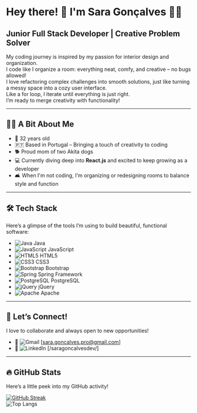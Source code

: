 # Hey there! 👋 I'm Sara Gonçalves 👩‍💻  

## Junior Full Stack Developer | Creative Problem Solver   

My coding journey is inspired by my passion for interior design and organization.  
I code like I organize a room: everything neat, comfy, and creative – no bugs allowed!   
I love refactoring complex challenges into smooth solutions, just like turning a messy space into a cozy user interface.  
Like a for loop, I iterate until everything is just right.  
I’m ready to merge creativity with functionality!  

---

## 👩‍💻 A Bit About Me  

- 🎂 32 years old  
- 🇵🇹 Based in Portugal – Bringing a touch of creativity to coding  
- 🐕 Proud mom of two Akita dogs 
- 💻 Currently diving deep into **React.js** and excited to keep growing as a developer  
- 🛋️ When I'm not coding, I'm organizing or redesigning rooms to balance style and function

---

## 🛠 Tech Stack  

Here’s a glimpse of the tools I’m using to build beautiful, functional software:  

- ![Java](https://img.shields.io/badge/-Java-007396?logo=java&logoColor=white&style=flat) Java  
- ![JavaScript](https://img.shields.io/badge/-JavaScript-F7DF1E?logo=javascript&logoColor=black&style=flat) JavaScript  
- ![HTML5](https://img.shields.io/badge/-HTML5-E34F26?logo=html5&logoColor=white&style=flat) HTML5  
- ![CSS3](https://img.shields.io/badge/-CSS3-1572B6?logo=css3&logoColor=white&style=flat) CSS3  
- ![Bootstrap](https://img.shields.io/badge/-Bootstrap-563D7C?logo=bootstrap&logoColor=white&style=flat) Bootstrap  
- ![Spring](https://img.shields.io/badge/-Spring-6DB33F?logo=spring&logoColor=white&style=flat) Spring Framework  
- ![PostgreSQL](https://img.shields.io/badge/-PostgreSQL-336791?logo=postgresql&logoColor=white&style=flat) PostgreSQL  
- ![jQuery](https://img.shields.io/badge/-jQuery-0769AD?logo=jquery&logoColor=white&style=flat) jQuery  
- ![Apache](https://img.shields.io/badge/-Apache-D22128?logo=apache&logoColor=white&style=flat) Apache  

---

## 🤝 Let’s Connect!  

I love to collaborate and always open to new opportunities!  

- 📧 ![Gmail](https://img.shields.io/badge/-Gmail-D14836?logo=gmail&logoColor=white&style=flat) [sara.goncalves.pro@gmail.com]  
- 🔗 ![LinkedIn](https://img.shields.io/badge/-LinkedIn-0077B5?logo=linkedin&logoColor=white&style=flat) [/saragoncalvesdev/]  

---

## 🔥 GitHub Stats  

Here’s a little peek into my GitHub activity!  

[![GitHub Streak](https://github-readme-streak-stats.herokuapp.com?user=sarafsg&theme=gruvbox)](https://git.io/streak-stats)  
![Top Langs](https://github-readme-stats.vercel.app/api/top-langs/?username=sarafsg&layout=compact&theme=gruvbox)  
